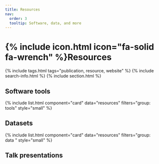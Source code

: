 ```yaml
---
title: Resources
nav:
  order: 3
  tooltip: Software, data, and more
---
```


# {% include icon.html icon="fa-solid fa-wrench" %}Resources

 
{% include tags.html tags="publication, resource, website" %}
{% include search-info.html %}
{% include section.html %}
 
## Software tools
{% include list.html component="card" data="resources" filters="group: tools" style="small" %}

## Datasets
{% include list.html component="card" data="resources" filters="group: data " style="small" %}
 
## Talk presentations 
 
 
 
